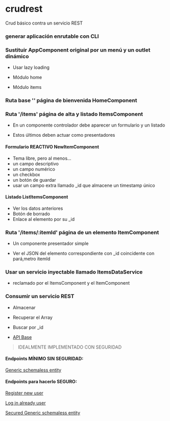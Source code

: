 # crudrest
Crud básico contra un servicio REST

### generar aplicación enrutable con CLI

### Sustituir AppComponent original por un menú y un outlet dinámico

  - Usar lazy loading
  
  - Módulo home
  
  - Módulo items
  
### Ruta base '' página de bienvenida HomeComponent

### Ruta '/items' página de alta y listado ItemsComponent

- En un componente controlador debe aparecer un formulario y un listado

- Estos últimos deben actuar como presentadores

#### Formulario REACTIVO NewItemComponent

  - Tema libre, pero al menos...
  - un campo descriptivo
  - un campo numérico
  - un checkbox
  - un botón de guardar
  - usar un campo extra llamado \_id que almacene un timestamp único
  
#### Listado ListItemsComponent
 
  - Ver los datos anteriores
  - Botón de borrado
  - Enlace al elemento por su \_id
  
### Ruta '/items/:itemId' página de un elemento ItemComponent

  - Un componente presentador simple
  
  - Ver el JSON del elemento correspondiente con \_id coincidente con pará,metro itemId
  
### Usar un servicio inyectable llamado ItemsDataService

   - reclamado por el ItemsComponent y el ItemComponent
   
### Consumir un servicio REST 
  
  - Almacenar 
  
  - Recuperar el Array
  
  - Buscar por \_id

  - [API Base](http://api-base.escuelabinaria.com/api/)

> IDEALMENTE IMPLEMENTADO CON SEGURIDAD

#### Endpoints MÍNIMO SIN SEGURIDAD:

[Generic schemaless entity](http://api-base.escuelabinaria.com/api/pub/items)


#### Endpoints para hacerlo SEGURO:

[Register new user](http://api-base.escuelabinaria.com/api/pub/credentials/register)

[Log in already user](http://api-base.escuelabinaria.com/api/pub/credentials/login)

[Secured Generic schemaless entity](http://api-base.escuelabinaria.com/api/priv/operations)



  
